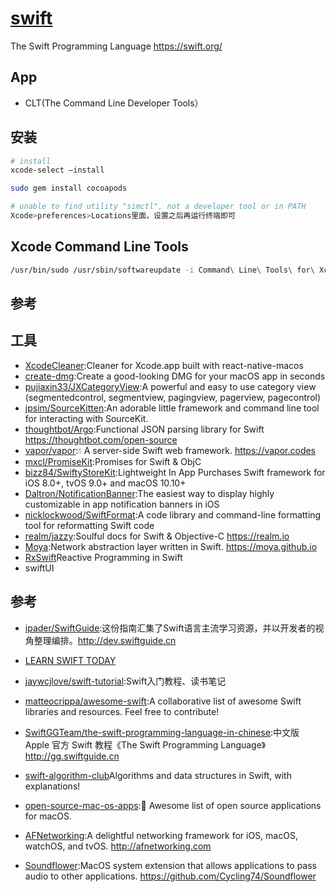 # [swift](https://github.com/apple/swift)

The Swift Programming Language <https://swift.org/>

## App

* CLT(The Command Line Developer Tools）

## 安装

```sh
# install
xcode-select –install

sudo gem install cocoapods

# unable to find utility "simctl", not a developer tool or in PATH
Xcode>preferences>Locations里面，设置之后再运行终端即可
```

## Xcode Command Line Tools

```sh
/usr/bin/sudo /usr/sbin/softwareupdate -i Command\ Line\ Tools\ for\ Xcode-12.1
```

## 参考

## 工具

* [XcodeCleaner](https://github.com/waylybaye/XcodeCleaner):Cleaner for Xcode.app built with react-native-macos
* [create-dmg](https://github.com/sindresorhus/create-dmg):Create a good-looking DMG for your macOS app in seconds
* [pujiaxin33/JXCategoryView](https://github.com/pujiaxin33/JXCategoryView):A powerful and easy to use category view (segmentedcontrol, segmentview, pagingview, pagerview, pagecontrol)
* [jpsim/SourceKitten](https://github.com/jpsim/SourceKitten):An adorable little framework and command line tool for interacting with SourceKit.
* [thoughtbot/Argo](https://github.com/thoughtbot/Argo):Functional JSON parsing library for Swift <https://thoughtbot.com/open-source>
* [vapor/vapor](https://github.com/vapor/vapor):💧 A server-side Swift web framework. <https://vapor.codes>
* [mxcl/PromiseKit](https://github.com/mxcl/PromiseKit):Promises for Swift & ObjC
* [bizz84/SwiftyStoreKit](https://github.com/bizz84/SwiftyStoreKit):Lightweight In App Purchases Swift framework for iOS 8.0+, tvOS 9.0+ and macOS 10.10+
* [Daltron/NotificationBanner](https://github.com/Daltron/NotificationBanner):The easiest way to display highly customizable in app notification banners in iOS
* [nicklockwood/SwiftFormat](https://github.com/nicklockwood/SwiftFormat):A code library and command-line formatting tool for reformatting Swift code
* [realm/jazzy](https://github.com/realm/jazzy):Soulful docs for Swift & Objective-C <https://realm.io>
* [Moya](https://github.com/Moya/Moya):Network abstraction layer written in Swift. <https://moya.github.io>
* [RxSwift](https://github.com/ReactiveX/RxSwift)Reactive Programming in Swift
* swiftUI

## 参考

* [ipader/SwiftGuide](https://github.com/ipader/SwiftGuide):这份指南汇集了Swift语言主流学习资源，并以开发者的视角整理编排。<http://dev.swiftguide.cn>
* [LEARN SWIFT TODAY](https://www.hackingwithswift.com/)
* [jaywcjlove/swift-tutorial](https://github.com/jaywcjlove/swift-tutorial):Swift入门教程、读书笔记
* [matteocrippa/awesome-swift](https://github.com/matteocrippa/awesome-swift):A collaborative list of awesome Swift libraries and resources. Feel free to contribute!
* [SwiftGGTeam/the-swift-programming-language-in-chinese](https://github.com/SwiftGGTeam/the-swift-programming-language-in-chinese):中文版 Apple 官方 Swift 教程《The Swift Programming Language》 <http://gg.swiftguide.cn>
* [swift-algorithm-club](https://github.com/raywenderlich/swift-algorithm-club)Algorithms and data structures in Swift, with explanations!

* [open-source-mac-os-apps](https://github.com/serhii-londar/open-source-mac-os-apps):🚀 Awesome list of open source applications for macOS.
* [AFNetworking](https://github.com/AFNetworking/AFNetworking):A delightful networking framework for iOS, macOS, watchOS, and tvOS. <http://afnetworking.com>
* [Soundflower](https://github.com/mattingalls/Soundflower):MacOS system extension that allows applications to pass audio to other applications. <https://github.com/Cycling74/Soundflower>

